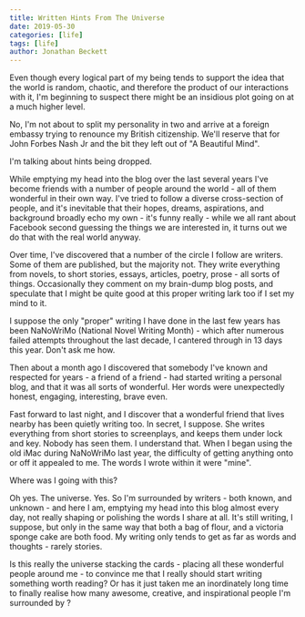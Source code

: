 ```yaml
---
title: Written Hints From The Universe
date: 2019-05-30
categories: [life]
tags: [life]
author: Jonathan Beckett
---
```


Even though every logical part of my being tends to support the idea that the world is random, chaotic, and therefore the product of our interactions with it, I'm beginning to suspect there might be an insidious plot going on at a much higher level.

No, I'm not about to split my personality in two and arrive at a foreign embassy trying to renounce my British citizenship. We'll reserve that for John Forbes Nash Jr and the bit they left out of "A Beautiful Mind".

I'm talking about hints being dropped.

While emptying my head into the blog over the last several years I've become friends with a number of people around the world - all of them wonderful in their own way. I've tried to follow a diverse cross-section of people, and it's inevitable that their hopes, dreams, aspirations, and background broadly echo my own - it's funny really - while we all rant about Facebook second guessing the things we are interested in, it turns out we do that with the real world anyway.

Over time, I've discovered that a number of the circle I follow are writers. Some of them are published, but the majority not. They write everything from novels, to short stories, essays, articles, poetry, prose - all sorts of things. Occasionally they comment on my brain-dump blog posts, and speculate that I might be quite good at this proper writing lark too if I set my mind to it.

I suppose the only "proper" writing I have done in the last few years has been NaNoWriMo (National Novel Writing Month) - which after numerous failed attempts throughout the last decade, I cantered through in 13 days this year. Don't ask me how.

Then about a month ago I discovered that somebody I've known and respected for years - a friend of a friend - had started writing a personal blog, and that it was all sorts of wonderful. Her words were unexpectedly honest, engaging, interesting, brave even.

Fast forward to last night, and I discover that a wonderful friend that lives nearby has been quietly writing too. In secret, I suppose. She writes everything from short stories to screenplays, and keeps them under lock and key. Nobody has seen them. I understand that. When I began using the old iMac during NaNoWriMo last year, the difficulty of getting anything onto or off it appealed to me. The words I wrote within it were "mine".

Where was I going with this?

Oh yes. The universe. Yes. So I'm surrounded by writers - both known, and unknown - and here I am, emptying my head into this blog almost every day, not really shaping or polishing the words I share at all. It's still writing, I suppose, but only in the same way that both a bag of flour, and a victoria sponge cake are both food. My writing only tends to get as far as words and thoughts - rarely stories.

Is this really the universe stacking the cards - placing all these wonderful people around me - to convince me that I really should start writing something worth reading? Or has it just taken me an inordinately long time to finally realise how many awesome, creative, and inspirational people I'm surrounded by ?